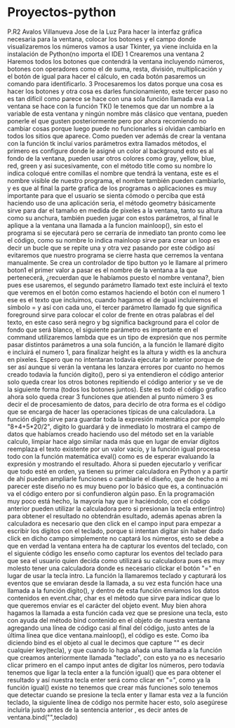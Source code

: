 # Proyectos-python
P.R2 Avalos Villanueva Jose de la Luz
Para hacer la interfaz gráfica necesaria para la ventana, colocar los botones y el campo donde visualizaremos los números vamos a usar Tkinter, ya viene incluida en la instalación de Python(no importa el IDE)
1 Crearemos una ventana
2 Haremos todos los botones que contendrá la ventana incluyendo números, botones con operadores como el de suma, resta, división, multiplicación y el botón de igual para hacer el cálculo, en cada botón pasaremos un comando para identificarlo.
3 Procesaremos los datos porque una cosa es hacer los botones y otra cosa es darles funcionamiento, este tercer paso no es tan difícil como parece se hace con una sola función llamada eva
La ventana se hace con la función TK() le tenemos que dar un nombre a la variable de esta ventana y ningún nombre más clásico que ventana, pueden ponerle el que gusten posteriormente pero por ahora recomiendo no cambiar cosas porque luego puede no funcionarles si olvidan cambiarlo en todos los sitios que aparece.
Como pueden ver además de crear la ventana con la función tk incluí varios parámetros extra llamados métodos, el primero es configure donde le asigné un color al background esto es al fondo de la ventana, pueden usar otros colores como gray, yellow, blue, red, green y asi sucesivamente, con el método title como su nombre lo indica coloqué entre comillas el nombre que tendrá la ventana, este es el nombre visible de nuestro programa, el nombre también pueden cambiarlo, y es que al final la parte grafica de los programas o aplicaciones es muy importante para que el usuario se sienta cómodo o perciba que está haciendo uso de una aplicación seria, el método geometry básicamente sirve para dar el tamaño en medida de pixeles a la ventana, tanto su altura como su anchura, también pueden jugar con estos parámetros, al final le aplique a la ventana una llamada a la funcion mainloop(), sin esto el programa si se ejecutará pero se cerraría de inmediato tan pronto como lee el código, como su nombre lo indica mainloop sirve para crear un loop es decir un bucle que se repite una y otra vez pasando por este código así evitaremos que nuestro programa se cierre hasta que cerremos la ventana manualmente.
Se crea un controlador de tipo button yo le llamare al primero boton1 el primer valor a pasar es el nombre de la ventana a la que pertenecerá, ¿recuerdan que le habíamos puesto el nombre ventana?, bien pues ese usaremos, el segundo parámetro llamado text este incluirá el texto que veremos en el botón como estamos haciendo el botón con el numero 1 ese es el texto que incluimos, cuando hagamos el de igual incluiremos el símbolo = y así con cada uno, el tercer parámetro llamado fg que significa foreground sirve para colocar el color de frente en otras palabras el del texto, en este caso será negro y bg significa background para el color de fondo que será blanco, el siguiente parámetro es importante en el command utilizaremos lambda que es un tipo de expresión que nos permite pasar distintos parámetros a una sola función, a la función le llamaré digito e incluirá el numero 1, para finalizar height es la altura y width es la anchura en pixeles.
Espero que no intentaran todavía ejecutar lo anterior porque de ser así aunque si verán la ventana les lanzara errores por cuanto no hemos creado todavía la función digito(), pero si ya entendieron el código anterior solo queda crear los otros botones repitiendo el código anterior y se ve de la siguiente forma (todos los botones juntos).
Este es todo el código grafico ahora solo queda crear 3 funciones que atienden al punto número 3 es decir el de procesamiento de datos, para decirlo de otra forma es el código que se encarga de hacer las operaciones típicas de una calculadora.
La función digito sirve para guardar toda la expresión matemática por ejemplo "8+4+5*20/2", digito lo guardará y de inmediato lo mostrara el campo de datos que habíamos creado haciendo uso del método set en la variable calculo, limpiar hace algo similar nada más que en lugar de enviar dígitos reemplaza el texto existente por un valor vacío, y la función igual procesa todo con la función matemática eval() como es de esperar evaluando la expresión y mostrando el resultado.
Ahora si pueden ejecutarlo y verificar que todo esté en orden, ya tienen su primer calculadora en Python y a partir de ahí pueden ampliarle funciones o cambiarle el diseño, que de hecho a mi parecer este diseño no es muy bueno por lo básico que es, a continuación va el código entero por si confundieron algún paso.
En la programación muy poco está hecho, la mayoría hay que ir haciéndolo, con el código anterior pueden utilizar la calculadora pero si presionan la tecla enter(intro) para obtener el resultado no obtendrán esultado, además apenas abren la calculadora es necesario que den click en el campo input para empezar a escribir los dígitos con el teclado, porque si intentan digitar sin haber dado click en dicho campo simplemente no captará los números, esto se debe a que en verdad la ventana entera ha de capturar los eventos del teclado, con el siguiente código les enseño como capturar los eventos del teclado para que sea el usuario quien decida como utilizará su calculadora pues es muy molesto tener una calculadora donde es necesario clickar el botón "=" en lugar de usar la tecla intro.
La función la llamaremos teclado y capturará los eventos que se enviaran desde la llamada, a su vez esta función hace una llamada a la función digito(), y dentro de esta función enviamos los datos contenidos en event.char, char es el método que sirve para indicar que lo que queremos enviar es el carácter del objeto event. Muy bien ahora hagamos la llamada a esta función cada vez que se presione una tecla, esto con ayuda del método bind contenido en el objeto de nuestra ventana agregando una línea de código casi al final del código, justo antes de la última línea que dice ventana.mainloop(), el código es este.
Como iba diciendo bind es el objeto al cual le decimos que capture "<Key>" es decir cualquier key(tecla), y que cuando lo haga añada una llamada a la función que creamos anteriormente llamada "teclado", con esto ya no es necesario clicar primero en el campo input antes de digitar los números, pero todavía tenemos que ligar la tecla enter a la función igual() que es para obtener el resultado y así nuestra tecla enter será como clicar en "=", como ya la función igual() existe no tenemos que crear más funciones solo tenemos que detectar cuando se presione la tecla enter y llamar esta vez a la función teclado, la siguiente línea de código nos permite hacer esto, solo asegúrese incluirla justo antes de la sentencia anterior , es decir antes de ventana.bind("<Key>",teclado)
